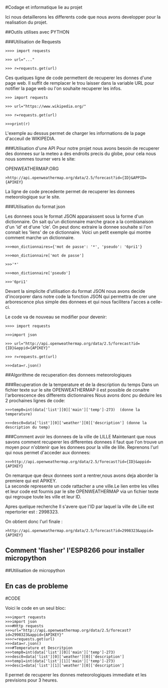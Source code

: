 #Codage et informatique lie au projet

Ici nous detaillerons les differents code que nous avons developper pour la realisation du projet.


##Outils utilises avec PYTHON

###Utilisation de Requests

	>>>> import requests

	>>> url="..."

	>>> r=requests.get(url) 

Ces quelques ligne de code permettent de recuperer les donnes d'une page web.
Il suffit de remplacer le trou laisser dans la variable URL pour notifier la page web ou l'on souhaite recuperer les infos.


	>>> import requests

	>>> url="https://www.wikipedia.org/"

	>>> r=requests.get(url)

	>>>print(r) 

L'exemple au dessus permet de charger les informations de la page d'acceuil de WIKIPEDIA.

###Utilisation d'une API 
Pour notre projet nous avons besoin de recuperer des donnees sur la meteo a des endroits precis du globe,
pour cela nous nous sommes tourner vers le site:  


OPENWEATHERMAP.ORG  



	>http://api.openweathermap.org/data/2.5/forecast?id={ID}&APPID={APIKEY}

La ligne de code precedente permet de recuperer les donnees meteorologique sur le site.

###Utilisation du format json 

Les donnees sous le format JSON apparaissent sous la forme d'un dictionnaire.
On sait qu'un dictionnaire marche grace a la combianaison d'un 'id' et d'une 'cle'.
On peut donc extraire la donnee souhaite si l'on connait les 'liens' de ce dictionnaire.
Voici un petit exemple qui montre comment marche un dictionnaire.

	>>>mon_dictionnaires={'mot de passe': '*', 'pseudo': '6pri1'}

	>>>mon_dictionnaire['mot de passe']

	>>>'*'

	>>>mon_dictionnaire['pseudo']

	>>>'6pri1' 


Devant la simplicite d'utilisation du format JSON nous avons decide d'incorporer dans notre code la fonction JSON
qui permettra de crer une arborescence plus simple des donnees et qui nous facilitera l'acces a celle-ci.

Le code va de nouveau se modifier pour devenir:

	>>>> import requests

	>>>import json

	>>> url="http://api.openweathermap.org/data/2.5/forecast?id={ID}&appid={APIKEY}"

	>>> r=requests.get(url)

	>>>data=r.json()

##Algorithme de recuperation des donnees meteorologiques

###Recuperation de la temperature et de la description du temps
Dans un fichier texte sur le site OPENWEATHERMAP il est possible de conaitre l'arborescence des differents dictionnaires
Nous avons donc pu deduire les 2 prochaines lignes de code:
	
	>>>temp0=int(data['list'][0]['main']['temp']-273)  (donne la temperature)

	>>>desc0=data['list'][0]['weather'][0]['description'] (donne la description du temp)


###Comment avoir les donnees de la ville de LILLE
Maintenant que nous savons comment recuperer les differentes donnees il faut que l'on trouve un moyen pour n'obtenir que les donnees pour la ville de lille.
Reprenons l'url qui nous permet d'acceder aux donnees:

	
	>>>http://api.openweathermap.org/data/2.5/forecast?id={ID}&appid={APIKEY}

On remarque que deux donnees sont a rentrer,nous avons deja aborder la premiere qui est APIKEY.  
La seconde represente un code rattacher a une ville.Le lien entre les villes et leur code est fournis par le site 
OPENWEATHERMAP via un fichier texte qui regroupe toute les ville et leur ID. 

Apres quelque recherche Il s'avere que l'ID par laquel la ville de Lille est repertorier est : 2998323.  

On obtient donc l'url finale :
	
	>http://api.openweathermap.org/data/2.5/forecast?id=2998323&appid={APIKEY}







## Comment 'flasher' l'ESP8266 pour installer micropython


##Utilisation de micropython

## En cas de probleme



#CODE

Voici le code en un seul bloc:

	>>>import requests
	>>>import json
	>>>#Http requests
	>>>url="http://api.openweathermap.org/data/2.5/forecast?id=2998323&appid={APIKEY}"
	>>>r=requests.get(url)
	>>>data=r.json()
	>>>#Temperature et Descritpion
	>>>temp0=int(data['list'][0]['main']['temp']-273)
	>>>desc0=data['list'][0]['weather'][0]['description']
	>>>temp1=int(data['list'][1]['main']['temp']-273)
	>>>desc1=data['list'][1]['weather'][0]['description']

 
Il permet de recuperer les donnes meteorologiques immediate et les previsions pour 3 heures.